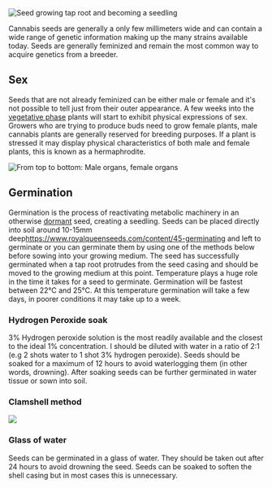 
<img src="/images/Seed_growth.png" title="Seed growing tap root and becoming a seedling" class="center">

Cannabis seeds are generally a only few millimeters wide and can contain a wide range of genetic information making up the many strains available today. Seeds are generally feminized and remain the most common way to acquire genetics from a breeder.


## Sex ##
Seeds that are not already feminized can be either male or female and it's not possible to tell just from their outer appearance. A few weeks into the [vegetative phase](/Life_Stages#vegatitive) plants will start to exhibit physical expressions of sex. Growers who are trying to produce buds need to grow female plants, male cannabis plants are generally reserved for breeding purposes. If a plant is stressed it may display physical characteristics of both male and female plants, this is known as a hermaphrodite.   

<img src="/images/Cannabis_sex_organs.png" title="From top to bottom: Male organs, female organs"/>

## Germination
Germination is the process of reactivating metabolic machinery in an otherwise [dormant](/Life_Stages#dormant) seed, creating a seedling. Seeds can be placed directly into soil around 10-15mm deep<ref>https://www.royalqueenseeds.com/content/45-germinating</ref> and left to germinate or you can germinate them by using one of the methods below before sowing into your growing medium. The seed has successfully germinated when a tap root protrudes from the seed casing and should be moved to the growing medium at this point. Temperature plays a huge role in the time it takes for a seed to germinate. Germination will be fastest between 22°C and 25°C. At this temperature germination will take a few days, in poorer conditions it may take up to a week.

### Hydrogen Peroxide soak
3% Hydrogen peroxide solution is the most readily available and the closest to the ideal 1% concentration. I should be diluted with water in a ratio of 2:1 (e.g 2 shots water to 1 shot 3% hydrogen peroxide). Seeds should be soaked for a maximum of 12 hours to avoid waterlogging them (in other words, drowning). After soaking seeds can be further germinated in water tissue or sown into soil.

### Clamshell method
<img src="/images/Germinate-marijuana-seeds.jpg" class="full"/>


### Glass of water ###
Seeds can be germinated in a glass of water. They should be taken out after 24 hours to avoid drowning the seed. Seeds can be soaked to soften the shell casing but in most cases this is unnecessary.